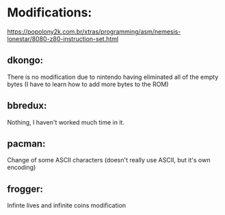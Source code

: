 # Modifications:
https://popolony2k.com.br/xtras/programming/asm/nemesis-lonestar/8080-z80-instruction-set.html
## dkongo:
There is no modification due to nintendo having eliminated all of the empty bytes (I have to learn how to add more bytes to the ROM)
## bbredux:
Nothing, I haven't worked much time in it.
## pacman:
Change of some ASCII characters (doesn't really use ASCII, but it's own encoding)
## frogger:
Infinte lives and infinite coins modification
